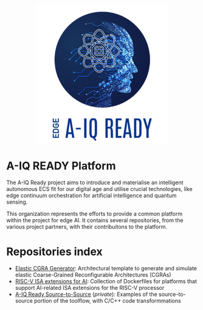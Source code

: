 
<p align="center">
  <img width="350" src="./img/aiqready_logo.png" alt="A-IQ Ready logo">
</p>

# A-IQ READY Platform

The A-IQ Ready project aims to introduce and materialise an intelligent autonomous ECS fit for our digital age and utilise crucial technologies, like edge continuum orchestration for artificial intelligence and quantum sensing.

This organization represents the efforts to provide a common platform within the project for edge AI. It contains several repositories, from the various project partners, with their contribuitons to the platform.

# Repositories index

- [Elastic CGRA Generator](https://github.com/aiqready-platform/cgra_gen): Architectural template to generate and simulate elastic Coarse-Grained Reconfigurable Architectures (CGRAs)
- [RISC-V ISA extensions for AI](https://github.com/aiqready-platform/riscv-ai-extensions): Collection of Dockerfiles for platforms that support AI-related ISA extensions for the RISC-V processor
- [A-IQ Ready Source-to-Source](https://github.com/aiqready-platform/aiqready-s2s-compilation) (*private*): Examples of the source-to-source portion of the toolflow, with C/C++ code transformmations 
